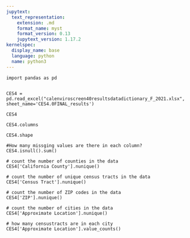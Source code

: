 ```yaml
---
jupytext:
  text_representation:
    extension: .md
    format_name: myst
    format_version: 0.13
    jupytext_version: 1.17.2
kernelspec:
  display_name: base
  language: python
  name: python3
---
```


```{code-cell} ipython3
import pandas as pd
```

```{code-cell} ipython3

CES4 = pd.read_excel("calenviroscreen40resultsdatadictionary_F_2021.xlsx", sheet_name='CES4.0FINAL_results')
```

```{code-cell} ipython3
CES4
```

```{code-cell} ipython3
CES4.columns
```

```{code-cell} ipython3
CES4.shape
```

```{code-cell} ipython3
#How many missging values are there in each column?
CES4.isnull().sum()
```

```{code-cell} ipython3
# count the number of counties in the data
CES4['California County'].nunique()
```

```{code-cell} ipython3
# count the number of unique census tracts in the data
CES4['Census Tract'].nunique()
```

```{code-cell} ipython3
# count the number of ZIP codes in the data
CES4['ZIP'].nunique()
```

```{code-cell} ipython3
# count the number of cities in the data
CES4['Approximate Location'].nunique()
```

```{code-cell} ipython3
# how many censustracts are in each city
CES4['Approximate Location'].value_counts()
```
